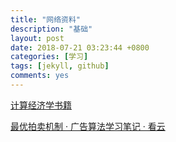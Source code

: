 ```yaml
---
title: "网络资料"
description: "基础"
layout: post
date: 2018-07-21 03:23:44 +0800
categories: [学习]
tags: [jekyll, github]
comments: yes
---
```

[计算经济学书籍](https://pan.baidu.com/disk/home?errno=0&errmsg=Auth%20Login%20Sucess&&bduss=&ssnerror=0&traceid=#/all?vmode=list&path=%2F%E6%88%91%E7%9A%84%E6%96%87%E6%A1%A3%2F%E8%AE%A1%E7%AE%97%E7%BB%8F%E6%B5%8E%E5%AD%A6)

[最优拍卖机制 · 广告算法学习笔记 · 看云](https://www.kancloud.cn/bigheadyushan/learning_notes_of_advertising_algorithms/603708)
